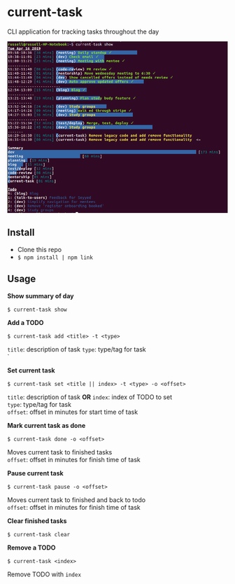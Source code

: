 # current-task

CLI application for tracking tasks throughout the day

![example](screenshot.png)

## Install
- Clone this repo  
- `$ npm install | npm link`

## Usage

**Show summary of day**
```
$ current-task show
```

**Add a TODO**
```
$ current-task add <title> -t <type>
```
`title`: description of task
`type`: type/tag for task  
`

**Set current task**
```
$ current-task set <title || index> -t <type> -o <offset>
```
`title`: description of task
**OR**
`index`: index of TODO to set  
`type`: type/tag for task  
`offset`: offset in minutes for start time of task  

**Mark current task as done**
```
$ current-task done -o <offset>
```
Moves current task to finished tasks  
`offset`: offset in minutes for finish time of task

**Pause current task**
```
$ current-task pause -o <offset>
```
Moves current task to finished and back to todo  
`offset`: offset in minutes for finish time of task

**Clear finished tasks**
```
$ current-task clear
```

**Remove a TODO**
```
$ current-task <index>
```
Remove TODO with `index`
